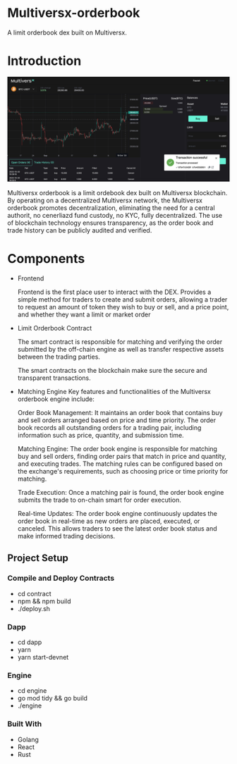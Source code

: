 # Multiversx-orderbook 
A limit orderbook dex built on Multiversx.

# Introduction

![](./doc/screen.png)


 Multiversx orderbook is a limit ordebook dex built on Multiversx blockchain.
 By operating on a decentralized Multiversx network, the  Multiversx orderbook  promotes decentralization, eliminating the need for a central authorit, no cenerliazd fund custody, no KYC, fully decentralized. 
 The use of blockchain technology ensures transparency, as the order book and trade history can be publicly audited and verified.

 
 # Components
- Frontend 
    
    Frontend is the first place user to interact with the DEX. Provides a simple method for 
    traders to create and submit orders, allowing a trader to request an amount of token they wish to buy or sell, and a price point, and whether they want a limit or market order 
        
- Limit Orderbook Contract

    The smart contract is responsible for matching and verifying the order submitted by the off-chain engine as well as transfer respective assets between the trading parties.

    The smart contracts on the blockchain make sure the secure and transparent transactions.
     
- Matching Engine
    Key features and functionalities of the Multiversx orderbook engine include:

    Order Book Management: It maintains an order book that contains buy and sell orders arranged based on price and time priority. The order book records all outstanding orders for a trading pair, including information such as price, quantity, and submission time.

    Matching Engine: The order book engine is responsible for matching buy and sell orders, finding order pairs that match in price and quantity, and executing trades. The matching rules can be configured based on the exchange's requirements, such as choosing price or time priority for matching.

    Trade Execution: Once a matching pair is found, the order book engine submits the trade to on-chain smart for order execution.

    Real-time Updates: The order book engine continuously updates the order book in real-time as new orders are placed, executed, or canceled. This allows traders to see the latest order book status and make informed trading decisions.


## Project Setup 
### Compile and Deploy Contracts 
- cd contract
- npm && npm build
- ./deploy.sh

### Dapp
- cd dapp
- yarn 
- yarn start-devnet

### Engine
- cd engine
- go mod tidy && go build 
- ./engine
 

### Built With

* Golang 
* React
* Rust



 